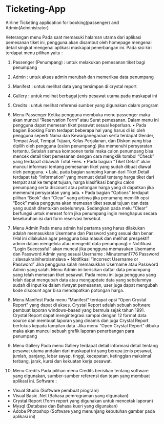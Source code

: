 # Ticketing-App
Airline Ticketing application for booking(passenger) and Admin(Administrator)

Keterangan menu
Pada saat memasuki halaman utama dari aplikasi pemesanan tiket ini, pengguna akan disambut oleh homepage mengenai detail singkat mengenai aplikasi maskapai penerbangan ini. Pada sisi kiri terdapat menu pilihan yaitu : 
  1.	Passenger (Penumpang) 	: untuk melakukan pemesanan tiket bagi penumpang 
  2.	Admin		              	: untuk akses admin merubah dan memeriksa data penumpang
  3.	Manifest	          		: untuk melihat data yang tersimpan di crystal report 
  4.	Gallery			            : untuk melihat berbagai jenis pesawat utama pada maskapai ini
  5.	Credits			            : untuk melihat referensi sumber yang digunakan dalam program  		

1. Menu Passenger
Ketika pengguna membuka menu passenger maka akan muncul “Reservation Form” atau Surat pemesanan. Dalam menu ini pengguna dapat memesan tiket pesawat sesuai keperluan.
•	Pada bagian Booking Form terdapat beberapa hal yang harus di isi oleh pengguna seperti Nama dan Kewarganegaraan serta terdapat Gender, Tempat Asal, Tempat Tujuan, Kelas Perjalanan, dan Diskon yang bisa dipilih oleh pengguna (calon penumpang) jika memenuhi persyaratan tertentu. Setelah semua komponen terisi maka calon penumpang bisa mencek detail tiket pemesanan dengan cara mengklik tombol “Check” yang terdapat dibawah Total Fees. 
•	Pada bagian “Tiket Detail” akan muncul informasi tentang pemesanan tiket yang sudah dibuat diawal oleh pengguna.
•	Lalu, pada bagian samping kanan dari Tiket Detail terdapat tab “Information” yang memuat detail tentang harga tiket dari tempat asal ke tempat tujuan, harga klasifikasi bangku calon penumpang serta discount atau potongan harga yang di dapatkan jika memenuhi persyaratan yang ada.
•	Pada bagian “Options” terdapat pilihan “Book” dan “Clear” yang artinya jika penumang memilih opsi “Book” maka pengguna akan memesan tiket sesuai tujuan dan data yang sudah ditentukan sebelumnya. Sedangkan pada melu “Clear” berfungsi untuk mereset form jika penumpang ingin menghapus secara keseluruhan isi dari form reservasi tersebut. 

2. Menu Admin 
Pada menu admin hal pertama yang harus dilakukan adalah memasukkan Username dan Password yang sesuai dan benar. (Hal ini dilakukan agar pengguna bisa masuk dan melihat prespektif admin dalam mengelola atau mengedit data penumpang)
•	Notifikasi “Login Successful” akan muncul jika pengguna memasukan Username dan Password Admin yang sesuai
    Username : Minuteman1776
    Password : slavaukrainiheroiamslava
• Notifikasi “Incorrect Username or Password” Jika pengguna salah memasukkan Username atau Password Admin yang salah.
Menu Admin ini berisikan daftar data penumpang yang telah memesan tiket pesawat. Pada menu ini juga pengguna yang telah dapat mengubah data atau mengupdate data yang sebelumnya sudah di input ke dalam riwayat pemesanan, user juga dapat mengubah kode discount agar bisa mendapatkan potongan harga.

3. Menu Manifest
Pada menu “Manifest” terdapat opsi “Open Crystal Report” yang dapat di akses. Crystal Report adalah sebuah software pembuat laporan windows-based yang bermula sejak tahun 1991. Crystal Report dapat mengintegrasi sampai dengan 12 format data source dan membuat laporan yang dinamis dan juga Crystal Report berfokus kepada tampilan data. Jika menu “Open Crystal Report” dibuka maka akan muncul sebuah grafik laporan penerbangan para penumpang 

4. Menu Gallery
Pada menu Gallery terdapat detail informasi detail tentang pesawat utama andalan dari maskapai ini yang berupa jenis pesawat, jumlah, panjang, lebar sayap, tinggi, kecepatan, ketinggian maksimal terbang, jarak, kursi dan kekuatan kerja pesawat.

5. Menu Credits
Pada pilihan menu Credits berisikan tentang software yang digunakan, sumber-sumber referensi dan team yang membuat aplikasi ini.
Software :
-	Visual Studio (Software pembuat program)
-	Visual Basic .Net (Bahasa pemrograman yang digunakan)
-	Crystal Report (Form report yang digunakan untuk mencetak laporan)
-	Mysql (Database dan Bahasa kueri yang digunakan)
-	Adobe Photoshop (Software yang menunjang kebutuhan gambar pada aplikasi ini)
